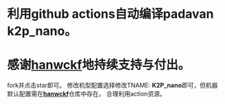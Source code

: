 # **利用github actions自动编译padavan k2p_nano**。
# **感谢[**hanwckf**](https://github.com/hanwckf/padavan-4.4)地持续支持与付出。**
fork并点击star即可。
修改机型配置选择修改TNAME: **K2P_nano**即可，但机器默认配置需在[**hanwckf**](https://github.com/hanwckf/padavan-4.4)仓库中存在。
合理利用action资源。
